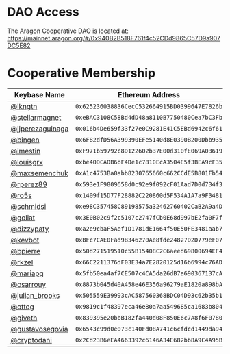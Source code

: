 # DAO Access
The Aragon Cooperative DAO is located at: https://mainnet.aragon.org/#/0x940B2B518F761f4c52CDd9865C57D9a907DC5E82

# Cooperative Membership
| Keybase Name | Ethereum Address |
|----------|:-------------:|
| [@lkngtn](https://keybase.io/lkngtn) | `0x625236038836CecC532664915BD0399647E7826b` |
| [@stellarmagnet](https://keybase.io/stellarmagnet) | `0xeBAC3108C58Bd4dD48a8110B7750480Cea7bC3Fb`  |
| [@jjperezaguinaga](https://keybase.io/jjperezaguinaga) | `0x016b4De659f33f27e0C9281E41C5EBd6942c6f61` |
| [@bingen](https://keybase.io/bingen) | `0x6F82dfD56A399390EFe5140d8E0390B200Dbb935` |
| [@imestin](https://keybase.io/imestin) | `0xF971b59792c8D122602b37E00d310fE069A03619` |
| [@louisgrx](https://keybase.io/louisgrx) | `0xbe40DCADB6bF4De1c7810EcA3504E5f3BEA9cF35` |
| [@maxsemenchuk](https://keybase.io/maxsemenchuk) | `0xA1c4753Ba0abb8230765660c662CCdE5B801Fb54` |
| [@rperez89](https://keybase.io/rperez89) | `0x593e1F9809658d0c92e9f092cF01Aad7D0d734f3` |
| [@ro5s](https://keybase.io/ro5s) | `0x1409f15D77F28882C220860d5F534A1A7a9F3481` |
| [@schmidsi](https://keybase.io/schmidsi) | `0xe98C357458C89198575a32462760402CaB2A9a4D` |
| [@goliat](https://keybase.io/goliat) | `0x3E0B02c9f2c5107c2747fCb0E68d997bE2fa0F7f` |
| [@dizzypaty](https://keybase.io/dizzypaty) | `0xa2e9cbaF5Aef1D1781dE1664f50E50FE3481aab7` |
| [@kevbot](https://keybase.io/kevbot) | `0xBFc7CAE0Fad9B346270Ae8fde24827D2D779eF07`|
| [@bpierre](https://keybase.io/bpierre) | `0x50d271519510c55B15408C2C6aeed69800694EF4`|
| [@rkzel](https://keybase.io/rkzel) | `0x66C2211376dF03E34a7E2820125d16b6994c76AD`|
| [@mariapg](https://keybase.io/mariapg) | `0x5fb50ea4af7CE507c4CA5da26dB7a690367137cA`|
| [@osarrouy](https://keybase.io/osarrouy) | `0x8873b045d40A458e46E356a96279aE1820a898bA`|
| [@julian_brooks](https://keybase.io/julian_brooks) | `0x505559E39993cAC587560368BDC04D93c62b35b1`|
| [@ottog](https://keybase.io/ottog) | `0x9819c1f48397eca46e80a7aa549685ca1683b804`|
| [@giveth](https://keybase.io/giveth) | `0x839395e20bbB182fa440d08F850E6c7A8f6F0780`|
| [@gustavosegovia](https://keybase.io/gustavosegovia) | `0x6543c99d0e073c140Fd08A741c6cfdcd1449da94`|
| [@cryptodani](https://keybase.io/gustavosegovia) | `0x2Cd23B6eEA4663392c6146A34E682bb8A9C4A95B`|
